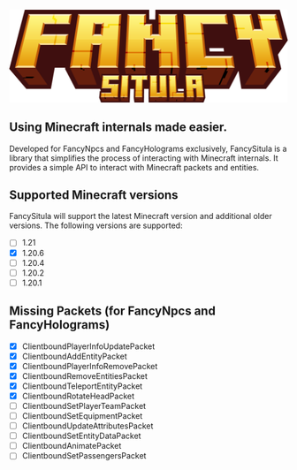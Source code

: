 ![](fancysitula_title.png)

## Using Minecraft internals made easier.

Developed for FancyNpcs and FancyHolograms exclusively, FancySitula is a library that simplifies the process of
interacting with Minecraft internals. It provides a simple API to interact with Minecraft packets and entities.

## Supported Minecraft versions

FancySitula will support the latest Minecraft version and additional older versions. The following versions are
supported:

- [ ] 1.21
- [x] 1.20.6
- [ ] 1.20.4
- [ ] 1.20.2
- [ ] 1.20.1

## Missing Packets (for FancyNpcs and FancyHolograms)

- [x] ClientboundPlayerInfoUpdatePacket
- [x] ClientboundAddEntityPacket
- [x] ClientboundPlayerInfoRemovePacket
- [x] ClientboundRemoveEntitiesPacket
- [x] ClientboundTeleportEntityPacket
- [x] ClientboundRotateHeadPacket
- [ ] ClientboundSetPlayerTeamPacket
- [ ] ClientboundSetEquipmentPacket
- [ ] ClientboundUpdateAttributesPacket
- [ ] ClientboundSetEntityDataPacket
- [ ] ClientboundAnimatePacket
- [ ] ClientboundSetPassengersPacket
